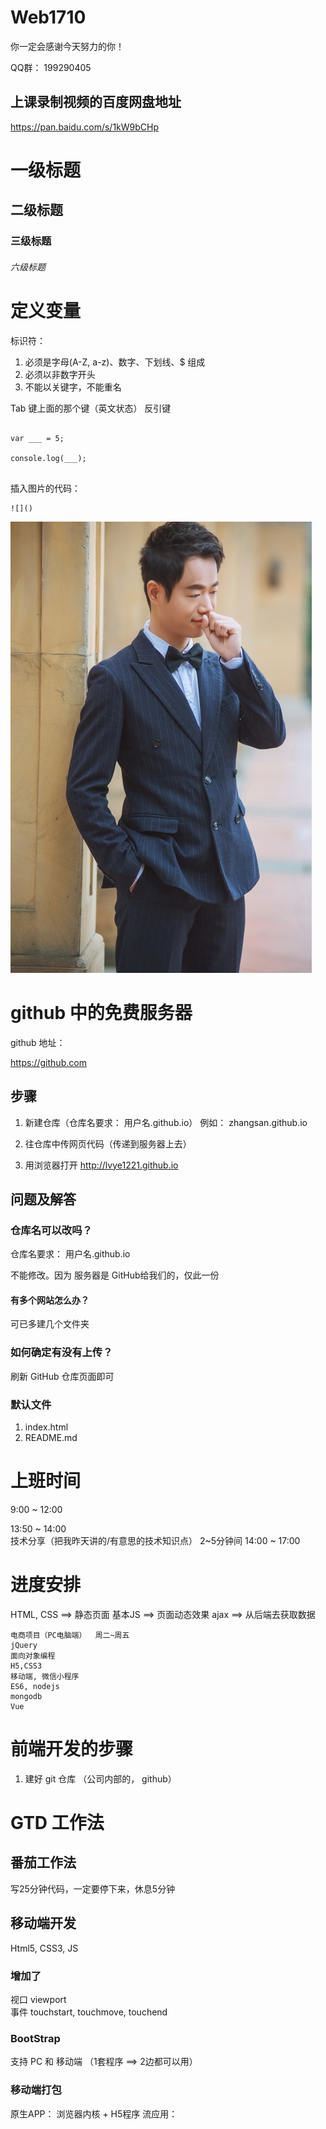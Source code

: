 # Web1710


你一定会感谢今天努力的你！

QQ群： 199290405

## 上课录制视频的百度网盘地址

https://pan.baidu.com/s/1kW9bCHp



# 一级标题
## 二级标题
### 三级标题
###### 六级标题

# 定义变量


标识符：
1. 必须是字母(A-Z, a-z)、数字、下划线、$ 组成
2. 必须以非数字开头 
3. 不能以关键字，不能重名


Tab 键上面的那个键（英文状态） 反引键 

```

var ___ = 5;

console.log(___);


```

插入图片的代码：

```
![]()
```

![](1.jpg)


# github 中的免费服务器

github 地址：

https://github.com

## 步骤

1. 新建仓库（仓库名要求： 用户名.github.io）
				例如： zhangsan.github.io

2. 往仓库中传网页代码（传递到服务器上去）

3. 用浏览器打开 http://lvye1221.github.io


## 问题及解答

### 仓库名可以改吗？

仓库名要求： 用户名.github.io

不能修改。因为 服务器是 GitHub给我们的，仅此一份

#### 有多个网站怎么办？
可已多建几个文件夹


### 如何确定有没有上传？

刷新 GitHub 仓库页面即可

### 默认文件
1. index.html
2. README.md


# 上班时间

9:00 ~ 12:00

13:50 ~ 14:00    
	技术分享（把我昨天讲的/有意思的技术知识点）
	2~5分钟间
14:00 ~ 17:00


# 进度安排

HTML, CSS  ==> 静态页面
基本JS  ==> 页面动态效果
ajax ==> 从后端去获取数据


```
电商项目（PC电脑端）  周二~周五
jQuery
面向对象编程
H5,CSS3
移动端, 微信小程序
ES6, nodejs
mongodb
Vue

```


# 前端开发的步骤

1. 建好 git 仓库 （公司内部的， github）




# GTD 工作法 

## 番茄工作法

写25分钟代码，一定要停下来，休息5分钟


## 移动端开发
Html5, CSS3, JS

### 增加了
视口			viewport	
事件			touchstart, touchmove, touchend

### BootStrap
支持 PC 和 移动端    （1套程序 ==> 2边都可以用）


### 移动端打包
原生APP：  浏览器内核 + H5程序
流应用： 